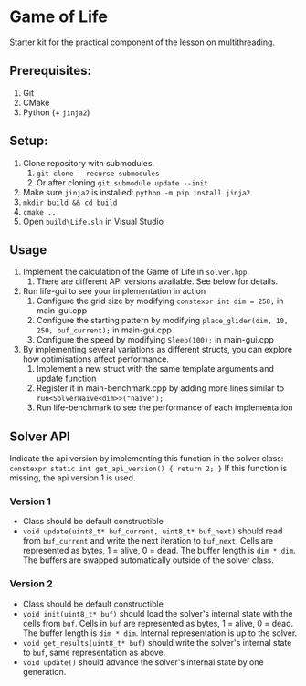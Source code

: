 # Game of Life

Starter kit for the practical component of the lesson on multithreading.

## Prerequisites:
1. Git
1. CMake
1. Python (+ `jinja2`)

## Setup:
1. Clone repository with submodules.
	1. `git clone --recurse-submodules`
	1. Or after cloning `git submodule update --init`
1. Make sure `jinja2` is installed: `python -m pip install jinja2`
1. `mkdir build && cd build`
1. `cmake ..`
1. Open `build\Life.sln` in Visual Studio

## Usage
1. Implement the calculation of the Game of Life in `solver.hpp`.
	1. There are different API versions available. See below for details.
1. Run life-gui to see your implementation in action
	1. Configure the grid size by modifying `constexpr int dim = 258;` in main-gui.cpp
	1. Configure the starting pattern by modifying `place_glider(dim, 10, 250, buf_current);` in main-gui.cpp
	1. Configure the speed by modifying `Sleep(100);` in main-gui.cpp
1. By implementing several variations as different structs, you can explore how optimisations affect performance.
	1. Implement a new struct with the same template arguments and update function
	1. Register it in main-benchmark.cpp by adding more lines similar to `run<SolverNaive<dim>>("naive");`
	1. Run life-benchmark to see the performance of each implementation

## Solver API

Indicate the api version by implementing this function in the solver class:
`constexpr static int get_api_version() { return 2;	}`
If this function is missing, the api version 1 is used.

### Version 1
* Class should be default constructible
* `void update(uint8_t* buf_current, uint8_t* buf_next)` should read from `buf_current` and write the next iteration to `buf_next`. Cells are represented as bytes, 1 = alive, 0 = dead. The buffer length is `dim * dim`. The buffers are swapped automatically outside of the solver class.

### Version 2
* Class should be default constructible
* `void init(uint8_t* buf)` should load the solver's internal state with the cells from `buf`. Cells in `buf` are represented as bytes, 1 = alive, 0 = dead. The buffer length is `dim * dim`. Internal representation is up to the solver.
* `void get_results(uint8_t* buf)` should write the solver's internal state to `buf`, same representation as above.
* `void update()` should advance the solver's internal state by one generation.